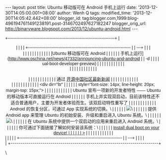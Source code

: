 --- layout: post title: Ubuntu 移动版可在 Android 手机上运行 date:
'2013-12-30T14:05:00.001+08:00' author: Wenh Q tags: modified\_time:
'2013-12-30T14:05:42.442+08:00' blogger\_id:
tag:blogger.com,1999:blog-4961947611491238191.post-3146702497627182247
blogger\_orig\_url:
http://binaryware.blogspot.com/2013/12/ubuntu-android.html ---
<div dir="ltr">

<div class="gmail_quote">

<div style="font-family: Arial,sans-serif; width: 100%;">

+--------------------------------------------------------------------------+
| <div align="center">                                                     |
|                                                                          |
| +----------------------------------------------------------------------- |
| ---+                                                                     |
| | <div dir="ltr">                                                        |
|    |                                                                     |
| |                                                                        |
|    |                                                                     |
| | [Ubuntu 移动版可在 Android                                               | |
|                                                                          |
| | 手机上运行](http://www.oschina.net/news/47332/announcing-ubuntu-and-android |
| -d |                                                                     |
| | ual-boot-developer-preview)                                            |
|    |                                                                     |
| |                                                                        |
|    |                                                                     |
| | </div>                                                                 |
|    |                                                                     |
| |                                                                        |
|    |                                                                     |
| | <div style="margin-top: 15px;">                                        |
|    |                                                                     |
| |                                                                        |
|    |                                                                     |
| | 通过 [开源中国社区最新新闻](http://www.oschina.net/?from=rss)            | |
|                                                                          |
| |                                                                        |
|    |                                                                     |
| | </div>                                                                 |
|    |                                                                     |
| |                                                                        |
|    |                                                                     |
| | <div dir="ltr"                                                         |
|    |                                                                     |
| | style="font-size: 14px; line-height: 20px; margin-top: 15px;">         |
|    |                                                                     |
| |                                                                        |
|    |                                                                     |
| | Ubuntu 宣布一项新的开发者特性 —— Ubuntu 的移动版本可直接运行在 Android   | |
|                                                                          |
| | 手机上并实现双启动，目前该特性还不适合普通用户，主要为开发者体验而生。该双启动特性重写了 | |
|                                                                          |
| |                                                                        |
|    |                                                                     |
| | Android 的恢复分区，可通过 App 实现系统的切换。\                         | |
|                                                                          |
| | ![](http://static.oschina.net/uploads/img/201312/30075442_Iu2l.png)\   |
|    |                                                                     |
| | 提供 Android app 来管理 Ubuntu 的初始安装、升级和重启进入 Ubuntu 系统。\ | |
|                                                                          |
| | ![](http://static.oschina.net/uploads/img/201312/30075444_rEkH.png)\   |
|    |                                                                     |
| | 在 Ubuntu 系统中提供一个双启动的应用来重启进入 Android 系统。\           | |
|                                                                          |
| | 你可通过下面链接了解如何安装该系统：\                                    | |
|                                                                          |
| | [Install dual boot on your device!                                     |
|    |                                                                     |
| | &gt;](http://wiki.ubuntu.com/Touch/DualBootInstallation)               |
|    |                                                                     |
| |                                                                        |
|    |                                                                     |
| | </div>                                                                 |
|    |                                                                     |
| +----------------------------------------------------------------------- |
| ---+                                                                     |
|                                                                          |
| </div>                                                                   |
+--------------------------------------------------------------------------+

</div>

</div>

\

</div>
